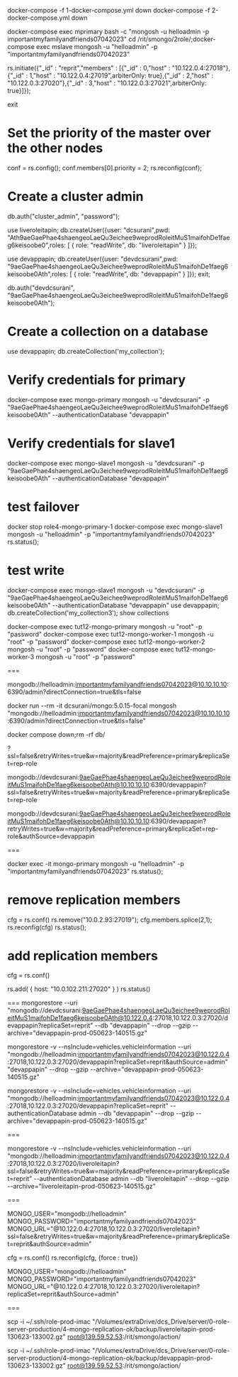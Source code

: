 
docker-compose -f 1-docker-compose.yml down
docker-compose -f 2-docker-compose.yml down

docker-compose exec mprimary bash -c "mongosh -u helloadmin -p importantmyfamilyandfriends07042023"
cd /rit/smongo/2role/;docker-compose exec mslave mongosh -u "helloadmin" -p "importantmyfamilyandfriends07042023"

rs.initiate({"_id" : "reprit","members" : [{"_id" : 0,"host" : "10.122.0.4:27018"},{"_id" : 1,"host" : "10.122.0.4:27019",arbiterOnly: true},{"_id" : 2,"host" : "10.122.0.3:27020"},{"_id" : 3,"host" : "10.122.0.3:27021",arbiterOnly: true}]});

exit

# Set the priority of the master over the other nodes
conf = rs.config();
conf.members[0].priority = 2;
rs.reconfig(conf);

# Create a cluster admin
<!-- use admin; -->
<!-- db.createUser({user: "cluster_admin",pwd: "password",roles: [ { role: "userAdminAnyDatabase", db: "admin" },  { "role" : "clusterAdmin", "db" : "admin" } ]}); -->
db.auth("cluster_admin", "password");

use liveroleitapin;
db.createUser({user: "dcsurani",pwd: "Ath9aeGaePhae4shaengeoLaeQu3eichee9weprodRoleitMuS1maifohDe1faeg6keisoobe0",roles: [ { role: "readWrite", db: "liveroleitapin" } ]});

use devappapin;
db.createUser({user: "devdcsurani",pwd: "9aeGaePhae4shaengeoLaeQu3eichee9weprodRoleitMuS1maifohDe1faeg6keisoobe0Ath",roles: [ { role: "readWrite", db: "devappapin" } ]});
exit;

db.auth("devdcsurani", "9aeGaePhae4shaengeoLaeQu3eichee9weprodRoleitMuS1maifohDe1faeg6keisoobe0Ath");
<!-- db.dropDatabase() -->

# Create a collection on a database
use devappapin;
db.createCollection('my_collection');

# Verify credentials for primary
docker-compose exec mongo-primary mongosh -u "devdcsurani" -p "9aeGaePhae4shaengeoLaeQu3eichee9weprodRoleitMuS1maifohDe1faeg6keisoobe0Ath" --authenticationDatabase "devappapin"

# Verify credentials for slave1
docker-compose exec mongo-slave1 mongosh -u "devdcsurani" -p "9aeGaePhae4shaengeoLaeQu3eichee9weprodRoleitMuS1maifohDe1faeg6keisoobe0Ath" --authenticationDatabase "devappapin"

# test failover
docker stop role4-mongo-primary-1
docker-compose exec mongo-slave1 mongosh -u "helloadmin" -p "importantmyfamilyandfriends07042023"
rs.status();

# test write
docker-compose exec mongo-slave1 mongosh -u "devdcsurani" -p "9aeGaePhae4shaengeoLaeQu3eichee9weprodRoleitMuS1maifohDe1faeg6keisoobe0Ath" --authenticationDatabase "devappapin"
use devappapin;
db.createCollection('my_collection3');
show collections

docker-compose exec tut12-mongo-primary mongosh -u "root" -p "password"
docker-compose exec tut12-mongo-worker-1 mongosh -u "root" -p "password"
docker-compose exec tut12-mongo-worker-2 mongosh -u "root" -p "password"
docker-compose exec tut12-mongo-worker-3 mongosh -u "root" -p "password"

===

mongodb://helloadmin:importantmyfamilyandfriends07042023@10.10.10.10:6390/admin?directConnection=true&tls=false

docker run --rm -it dcsurani/mongo:5.0.15-focal mongosh "mongodb://helloadmin:importantmyfamilyandfriends07042023@10.10.10.10:6390/admin?directConnection=true&tls=false"

docker compose down;rm -rf db/

?ssl=false&retryWrites=true&w=majority&readPreference=primary&replicaSet=rep-role

mongodb://devdcsurani:9aeGaePhae4shaengeoLaeQu3eichee9weprodRoleitMuS1maifohDe1faeg6keisoobe0Ath@10.10.10.10:6390/devappapin?ssl=false&retryWrites=true&w=majority&readPreference=primary&replicaSet=rep-role

mongodb://devdcsurani:9aeGaePhae4shaengeoLaeQu3eichee9weprodRoleitMuS1maifohDe1faeg6keisoobe0Ath@10.10.10.10:6390/devappapin?retryWrites=true&w=majority&readPreference=primary&replicaSet=rep-role&authSource=devappapin

===

docker exec -it mongo-primary mongosh -u "helloadmin" -p "importantmyfamilyandfriends07042023"
rs.status();

# remove replication members
cfg = rs.conf()
rs.remove("10.0.2.93:27019");
cfg.members.splice(2,1);
rs.reconfig(cfg)
rs.status();

# add replication members
cfg = rs.conf()
<!-- rs.add("10.0.102.211:27020") -->
rs.add( { host: "10.0.102.211:27020" } )
rs.status()


===
mongorestore --uri "mongodb://devdcsurani:9aeGaePhae4shaengeoLaeQu3eichee9weprodRoleitMuS1maifohDe1faeg6keisoobe0Ath@10.122.0.4:27018,10.122.0.3:27020/devappapin?replicaSet=reprit" --db "devappapin" --drop --gzip --archive="devappapin-prod-050623-140515.gz"

mongorestore -v --nsInclude=vehicles.vehicleinformation --uri "mongodb://helloadmin:importantmyfamilyandfriends07042023@10.122.0.4:27018,10.122.0.3:27020/devappapin?replicaSet=reprit&authSource=admin" "devappapin" --drop --gzip --archive="devappapin-prod-050623-140515.gz"

mongorestore -v --nsInclude=vehicles.vehicleinformation --uri "mongodb://helloadmin:importantmyfamilyandfriends07042023@10.122.0.4:27018,10.122.0.3:27020/devappapin?replicaSet=reprit" --authenticationDatabase admin --db "devappapin" --drop --gzip --archive="devappapin-prod-050623-140515.gz"

===

mongorestore -v --nsInclude=vehicles.vehicleinformation --uri "mongodb://helloadmin:importantmyfamilyandfriends07042023@10.122.0.4:27018,10.122.0.3:27020/liveroleitapin?ssl=false&retryWrites=true&w=majority&readPreference=primary&replicaSet=reprit" --authenticationDatabase admin --db "liveroleitapin" --drop --gzip --archive="liveroleitapin-prod-050623-140515.gz"

===

MONGO_USER="mongodb://helloadmin"
MONGO_PASSWORD="importantmyfamilyandfriends07042023"
MONGO_URL="@10.122.0.4:27018,10.122.0.3:27020/liveroleitapin?ssl=false&retryWrites=true&w=majority&readPreference=primary&replicaSet=reprit&authSource=admin"

cfg = rs.conf()
rs.reconfig(cfg, {force : true})


MONGO_USER="mongodb://helloadmin"
MONGO_PASSWORD="importantmyfamilyandfriends07042023"
MONGO_URL="@10.122.0.4:27018,10.122.0.3:27020/liveroleitapin?replicaSet=reprit&authSource=admin"


===



scp -i ~/.ssh/role-prod-imac "/Volumes/extraDrive/dcs_Drive/server/0-role-server-production/4-mongo-replication-ok/backup/liveroleitapin-prod-130623-133002.gz" root@139.59.52.53:/rit/smongo/action/

scp -i ~/.ssh/role-prod-imac "/Volumes/extraDrive/dcs_Drive/server/0-role-server-production/4-mongo-replication-ok/backup/devappapin-prod-130623-133002.gz" root@139.59.52.53:/rit/smongo/action/